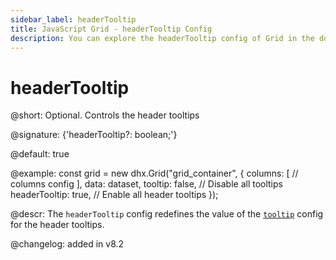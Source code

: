 ```yaml
---
sidebar_label: headerTooltip
title: JavaScript Grid - headerTooltip Config 
description: You can explore the headerTooltip config of Grid in the documentation of the DHTMLX JavaScript UI library. Browse developer guides and API reference, try out code examples and live demos, and download a free 30-day evaluation version of DHTMLX Suite.
---
```


# headerTooltip

@short: Optional. Controls the header tooltips

@signature: {'headerTooltip?: boolean;'}

@default: true

@example:
const grid = new dhx.Grid("grid_container", {
    columns: [
        // columns config
    ],
    data: dataset,
    tooltip: false, // Disable all tooltips
    headerTooltip: true, // Enable all header tooltips
});

@descr:
The `headerTooltip` config redefines the value of the [`tooltip`](grid/api/grid_tooltip_config.md) config for the header tooltips.

@changelog: added in v8.2